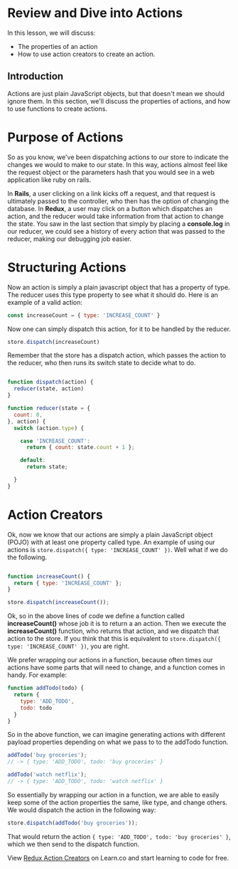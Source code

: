 Review and Dive into Actions
==============

In this lesson, we will discuss:

  * The properties of an action
  * How to use action creators to create an action.

## Introduction

Actions are just plain JavaScript objects, but that doesn't mean we should ignore them. In this section, we'll discuss the properties of actions, and how to use functions to create actions.

# Purpose of Actions

So as you know, we've been dispatching actions to our store to indicate the changes we would to make to our state. In this way, actions almost feel like the request object or the parameters hash that you would see in a web application like ruby on rails.  

In __Rails__, a user clicking on a link kicks off a request, and that request is ultimately passed to the controller, who then has the option of changing the database. In __Redux__, a user may click on a button which dispatches an action, and the reducer would take information from that action to change the state. You saw in the last section that simply by placing a __console.log__ in our reducer, we could see a history of every action that was passed to the reducer, making our debugging job easier.

# Structuring Actions

Now an action is simply a plain javascript object that has a property of type. The reducer uses this type property to see what it should do. Here is an example of a valid action:

```javascript
const increaseCount = { type: 'INCREASE_COUNT' }
```

Now one can simply dispatch this action, for it to be handled by the reducer.

```javascript
store.dispatch(increaseCount)
```

Remember that the store has a dispatch action, which passes the action to the reducer, who then runs its switch state to decide what to do.

```javascript

function dispatch(action) {
  reducer(state, action)
}

function reducer(state = {
  count: 0,
}, action) {
  switch (action.type) {

    case 'INCREASE_COUNT':
      return { count: state.count + 1 };

    default:
      return state;

  }
}
```

# Action Creators

Ok, now we know that our actions are simply a plain JavaScript object (POJO) with at least one property called type. An example of using our actions is `store.dispatch({ type: 'INCREASE_COUNT' })`. Well what if we do the following.

```javascript

function increaseCount() {
  return { type: 'INCREASE_COUNT' };
}

store.dispatch(increaseCount());
```

Ok, so in the above lines of code we define a function called __increaseCount()__ whose job it is to return a an action. Then we execute the __increaseCount()__ function, who returns that action, and we dispatch that action to the store. If you think that this is equivalent to `store.dispatch({ type: 'INCREASE_COUNT' })`, you are right.  

We prefer wrapping our actions in a function, because often times our actions have some parts that will need to change, and a function comes in handy.  For example:

```javascript
function addTodo(todo) {
  return { 
    type: 'ADD_TODO', 
    todo: todo
  }
}
```

So in the above function, we can imagine generating actions with different payload properties depending on what we pass to to the addTodo function.

```javascript
addTodo('buy groceries');
// -> { type: 'ADD_TODO', todo: 'buy groceries' }

addTodo('watch netflix');
// -> { type: 'ADD_TODO', todo: 'watch netflix' }
```

So essentially by wrapping our action in a function, we are able to easily keep some of the action properties the same, like type, and change others.  We would dispatch the action in the following way:

```javascript
store.dispatch(addTodo('buy groceries'));
```

That would return the action `{ type: 'ADD_TODO', todo: 'buy groceries' }`, which we then send to the dispatch function.  

<p class='util--hide'>View <a href='https://learn.co/lessons/redux-action-creators'>Redux Action Creators</a> on Learn.co and start learning to code for free.</p>

